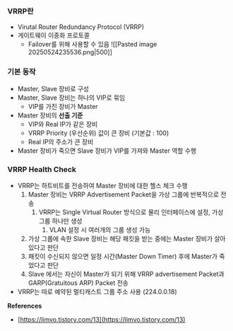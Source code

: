 ### **VRRP란**
- Virutal Router Redundancy Protocol (VRRP)
- 게이트웨이 이중화 프로토콜
    - Failover를 위해 사용할 수 있음
![[Pasted image 20250524235536.png|500]]

### 기본 동작
- Master, Slave 장비로 구성
- Master, Slave 장비는 하나의 VIP로 묶임
    - VIP를 가진 장비가 Master
- Master 장비의 **선출 기준**
    - VIP와 Real IP가 같은 장비
    - VRRP Priority (우선순위) 값이 큰 장비 (기본값 : 100)
    - Real IP의 주소가 큰 장비
- Master 장비가 죽으면 Slave 장비가 VIP를 가져와 Master 역할 수행

### VRRP Health Check
- VRRP는 하트비트를 전송하여 Master 장비에 대한 헬스 체크 수행
    1. Master 장비는 VRRP Advertisement Packet을 가상 그룹에 반복적으로 전송
        1. VRRP는 Single Virtual Router 방식으로 물리 인터페이스에 설정, 가상 그룹 하나만 생성
            1. VLAN 설정 시 여러개의 그룹 생성 가능
    2. 가상 그룹에 속한 Slave 장비는 해당 패킷을 받는 중에는 Master 장비가 살아있다고 판단
    3. 패킷이 수신되지 않으면 일정 시간(Master Down Timer) 후에 Master가 죽었다고 판단
    4. Slave 에서는 자신이 Master가 되기 위해 VRRP advertisement Packet과 GARP(Gratuitous ARP) Packet 전송
- VRRP는 따로 예약된 멀티캐스트 그룹 주소 사용 (224.0.0.18)


**References**
- [https://limvo.tistory.com/13](https://limvo.tistory.com/13)